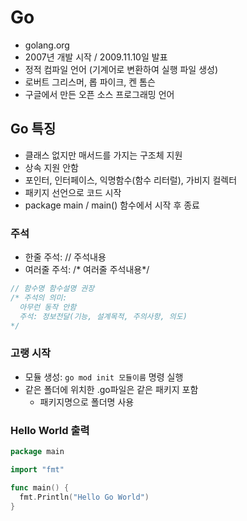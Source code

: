 
# Go 
- golang.org
- 2007년 개발 시작 / 2009.11.10일 발표
- 정적 컴파일 언어 (기계어로 변환하여 실행 파일 생성)
- 로버트 그리스머, 롭 파이크, 켄 톰슨
- 구글에서 만든 오픈 소스 프로그래밍 언어

## Go 특징
- 클래스 없지만 매서드를 가지는 구조체 지원
- 상속 지원 안함
- 포인터, 인터페이스, 익명함수(함수 리터럴), 가비지 컬렉터
- 패키지 선언으로 코드 시작
- package main / main() 함수에서 시작 후 종료

### 주석
- 한줄 주석: // 주석내용
- 여러줄 주석: /* 여러줄 주석내용*/
```go
// 함수명 함수설명 권장
/* 주석의 의미: 
  아무런 동작 안함
  주석: 정보전달(기능, 설계목적, 주의사항, 의도)
*/
```


### 고랭 시작
- 모듈 생성: `go mod init 모듈이름` 명령 실행
- 같은 폴더에 위치한 .go파일은 같은 패키지 포함
  - 패키지명으로 폴더명 사용

### Hello World 출력
```go
package main

import "fmt"

func main() {
  fmt.Println("Hello Go World")
}
```

